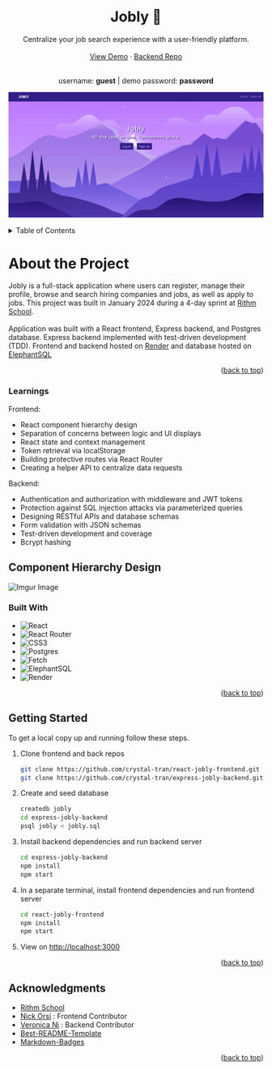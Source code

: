 <!-- Improved compatibility of back to top link: See: https://github.com/othneildrew/Best-README-Template/pull/73 -->
<a name="readme-top"></a>



<!-- PROJECT LOGO -->
<br />
<div align="center">

<h1 align="center">Jobly 💼 </h1>

  <p align="center">
    Centralize your job search experience with a user-friendly platform.
    <br />
    <br />
    <a href="https://jobly.crystaltran.dev/">View Demo</a>
    ·
    <a href="https://github.com/crystal-tran/express-jobly">Backend Repo</a>
    <br />
    <br />
     <p>username: <b>guest</b> | demo password: <b>password</b></p>
    <img src="https://github.com/crystal-tran/personal-portfolio-website/blob/main/static/media/jobly-demo-gif.gif" alt="jobly-demo">

   
  </p>
</div>

<!-- TABLE OF CONTENTS -->
<details>
  <summary>Table of Contents</summary>
  <ol>
    <li>
      <a href="#about-the-project">About The Project</a>
      <ul>
        <li><a href="#learnings">Learnings</a></li>
        <li><a href="#built-with">Built With</a></li>
      </ul>
    </li>
    <li>
      <a href="#component-hierarchy-design">Component Hierarchy Design</a>
    </li>
    <li>
      <a href="#getting-started">Getting Started</a>
    </li>
    <li><a href="#acknowledgments">Acknowledgments</a></li>
  </ol>
</details>

<!-- ABOUT THE PROJECT -->

  <h1 align="left">About the Project</h1>
<!--   <p align="left">
    <a href="https://github.com/othneildrew/Best-README-Template">View Demo</a>
  </p> -->
Jobly is a full-stack application where users can register, manage their profile, browse and search hiring companies and jobs, as well as apply to jobs. This project was built in January 2024 during a 4-day sprint at <a href="https://github.com/rithmschool">Rithm School</a>. 
<br />
<br />
Application was built with a React frontend, Express backend, and Postgres database. Express backend implemented with test-driven development (TDD). Frontend and backend hosted on <a href="https://render.com/">Render</a> and database hosted on <a href="https://www.elephantsql.com/">ElephantSQL</a>

<p align="right">(<a href="#readme-top">back to top</a>)</p>

### Learnings
Frontend:
- React component hierarchy design
- Separation of concerns between logic and UI displays
- React state and context management
- Token retrieval via localStorage
- Building protective routes via React Router
- Creating a helper API to centralize data requests

Backend:
- Authentication and authorization with middleware and JWT tokens
- Protection against SQL injection attacks via parameterized queries
- Designing RESTful APIs and database schemas
- Form validation with JSON schemas
- Test-driven development and coverage
- Bcrypt hashing


## Component Hierarchy Design
![Imgur Image](https://imgur.com/V657tUV.jpg)


### Built With

* ![React](https://img.shields.io/badge/react-%2320232a.svg?style=for-the-badge&logo=react&logoColor=%2361DAFB)
* ![React Router](https://img.shields.io/badge/React_Router-CA4245?style=for-the-badge&logo=react-router&logoColor=white)
* ![CSS3](https://img.shields.io/badge/css3-%231572B6.svg?style=for-the-badge&logo=css3&logoColor=white)
* ![Postgres](https://img.shields.io/badge/postgres-%23316192.svg?style=for-the-badge&logo=postgresql&logoColor=white)
* ![Fetch](https://img.shields.io/badge/-Fetch%20API-4285F4?logo=webcomponentsdotorg&logoColor=white&style=flat)
* ![ElephantSQL](https://img.shields.io/badge/-ElephantSQL-336791?logo=elephantsql&logoColor=white&style=flat)
* ![Render](https://img.shields.io/badge/-Render-333333?logo=render&logoColor=white&style=flat)
<p align="right">(<a href="#readme-top">back to top</a>)</p>


<!-- GETTING STARTED  -->

## Getting Started

To get a local copy up and running follow these steps.

1. Clone frontend and back repos
   ```sh
   git clone https://github.com/crystal-tran/react-jobly-frontend.git
   git clone https://github.com/crystal-tran/express-jobly-backend.git
   ```
2. Create and seed database
   ```sh
   createdb jobly
   cd express-jobly-backend
   psql jobly < jobly.sql
   ```
3. Install backend dependencies and run backend server
   ```sh
   cd express-jobly-backend
   npm install
   npm start
   ```
4. In a separate terminal, install frontend dependencies and run frontend server
   ```sh
   cd react-jobly-frontend
   npm install
   npm start
   ```
5. View on <a href="http://localhost:3000">http://localhost:3000</a>

<p align="right">(<a href="#readme-top">back to top</a>)</p>



<!-- ACKNOWLEDGMENTS -->
## Acknowledgments

* [Rithm School](https://github.com/rithmschool)
* [Nick Orsi](https://github.com/nickorsi) : Frontend Contributor
* [Veronica Ni](https://github.com/veronicani) : Backend Contributor
* [Best-README-Template](https://github.com/othneildrew/Best-README-Template)
* [Markdown-Badges](https://github.com/Ileriayo/markdown-badges)

<p align="right">(<a href="#readme-top">back to top</a>)</p>

